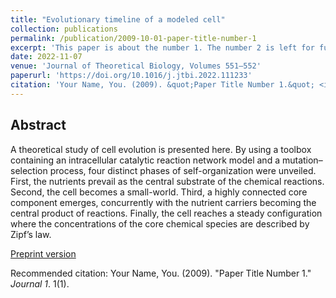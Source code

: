 ```yaml
---
title: "Evolutionary timeline of a modeled cell"
collection: publications
permalink: /publication/2009-10-01-paper-title-number-1
excerpt: 'This paper is about the number 1. The number 2 is left for future work.'
date: 2022-11-07
venue: 'Journal of Theoretical Biology, Volumes 551–552'
paperurl: 'https://doi.org/10.1016/j.jtbi.2022.111233'
citation: 'Your Name, You. (2009). &quot;Paper Title Number 1.&quot; <i>Journal 1</i>. 1(1).'
---
```

## Abstract
A theoretical study of cell evolution is presented here. By using a toolbox containing an intracellular catalytic reaction network model and a mutation–selection process, four distinct phases of self-organization were unveiled. First, the nutrients prevail as the central substrate of the chemical reactions. Second, the cell becomes a small-world. Third, a highly connected core component emerges, concurrently with the nutrient carriers becoming the central product of reactions. Finally, the cell reaches a steady configuration where the concentrations of the core chemical species are described by Zipf’s law.

[Preprint version](https://arxiv.org/abs/2201.10007)

Recommended citation: Your Name, You. (2009). "Paper Title Number 1." <i>Journal 1</i>. 1(1).
